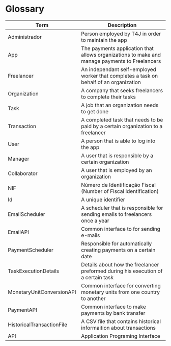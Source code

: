# Glossary

| Term | Description |
|------|-------------|
| Administrador | Person employed by T4J in order to maintain the app |
| App | The payments application that allows organizations to make and manage payments to Freelancers |
| Freelancer | An independant self-employed worker that completes a task on behalf of an organization |
| Organization | A company that seeks freelancers to complete their tasks |
| Task | A job that an organization needs to get done |
| Transaction | A completed task that needs to be paid by a certain organization to a freelancer |
| User | A person that is able to log into the app |
| Manager | A user that is responsible by a certain organization |
| Collaborator | A user that is employed by an organization |
| NIF | Número de Identificação Fiscal (Number of Fiscal Identification) |
| Id | A unique identifier |
| EmailScheduler | A scheduler that is responsible for sending emails to freelancers once a year |
| EmailAPI | Common interface to for sending e-mails |
| PaymentScheduler | Responsible for automatically creating payments on a certain date |
| TaskExecutionDetails | Details about how the freelancer preformed during his execution of a certain task |
| MonetaryUnitConversionAPI | Common interface for converting monetary units from one country to another |
| PaymentAPI | Common interface to make payments by bank transfer |
| HistoricalTransactionFile | A CSV file that contains historical informaition about transactions |
| API | Application Programing Interface |